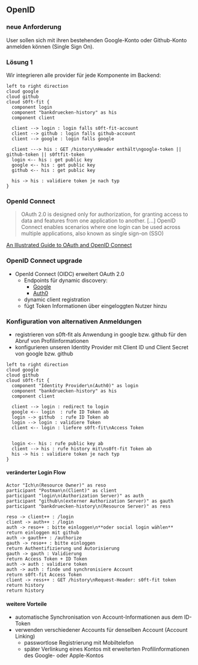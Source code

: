 <!--s-->
## OpenID

<!--v-->
### neue Anforderung

User sollen sich mit ihren bestehenden Google-Konto oder Github-Konto anmelden können (Single Sign On).

<!--v-->
### Lösung 1

Wir integrieren alle provider für jede Komponente im Backend:

```puml
left to right direction
cloud google
cloud github
cloud s0ft-fit {
  component login
  component "bankdruecken-history" as his
  component client

  client --> login : login falls s0ft-fit-account
  client --> github : login falls github-account
  client --> google : login falls google

  client ---> his : GET /history\nHeader enthält\ngoogle-token || github-token || s0ftfit-token
  login <-- his : get public key
  google <-- his : get public key
  github <-- his : get public key

  his -> his : validiere token je nach typ
}
```

<!--v-->
### OpenId Connect

> OAuth 2.0 is designed only for authorization, for granting access to data and features from one application to another. [...] OpenID Connect enables scenarios where one login can be used across multiple applications, also known as single sign-on (SSO)

[An Illustrated Guide to OAuth and OpenID Connect](https://developer.okta.com/blog/2019/10/21/illustrated-guide-to-oauth-and-oidc)

<!--v-->
### OpenID Connect upgrade

* OpenId Connect (OIDC) erweitert OAuth 2.0
  * Endpoints für dynamic discovery:
    * [Google](https://accounts.google.com/.well-known/openid-configuration)
    * [Auth0](https://s0ft-fit.eu.auth0.com/.well-known/openid-configuration)
  * dynamic client registration
  * fügt Token Informationen über eingeloggten Nutzer hinzu

<!--v-->
### Konfiguration von alternativen Anmeldungen

* registrieren von s0ft-fit als Anwendung in google bzw. github für den Abruf von Profilinformationen
* konfigurieren unseren Identity Provider mit Client ID und Client Secret von google bzw. github

```puml
left to right direction
cloud google
cloud github
cloud s0ft-fit {
  component "Identity Provider\n(Auth0)" as login
  component "bankdruecken-history" as his
  component client

  client --> login : redirect to login
  google <-- login  : rufe ID Token ab
  login --> github  : rufe ID Token ab
  login --> login : validiere Token
  client <-- login : liefere s0ft-fit\nAccess Token


  login <-- his : rufe public key ab
  client --> his : rufe history mit\ns0ft-fit Token ab
  his -> his : validiere token je nach typ
}
```

<!--v-->
#### veränderter Login Flow

```puml
Actor "Ich\n(Resource Owner)" as reso
participant "Postman\n(Client)" as client
participant "login\n(Authorization Server)" as auth
participant "github\n(externer Authorization Server)" as gauth
participant "bankdruecken-history\n(Resource Server)" as ress

reso -> client++ : /login
client -> auth++ : /login
auth -> reso++ : bitte einloggen\n**oder social login wählen**
return einloggen mit github
auth -> gauth++ : /authorize
gauth -> reso++ : bitte einloggen
return Authentifizierung und Autorisierung
gauth -> gauth : Validierung
return Access Token + ID Token
auth -> auth : validiere token
auth -> auth : finde und synchronisiere Account
return s0ft-fit Access Token
client -> ress++ : GET /history\nRequest-Header: s0ft-fit token
return history
return history
```

<!--v-->
#### weitere Vorteile

* automatische Synchronisation von Account-Informationen aus dem ID-Token
* verwenden verschiedener Accounts für denselben Account (Account Linking)
  * passwortlose Registrierung mit Mobiltelefon
  * später Verlinkung eines Kontos mit erweiterten Profilinformationen des Google- oder Apple-Kontos

